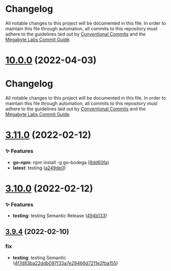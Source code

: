 # Changelog

All notable changes to this project will be documented in this file. In order to maintain this file through automation, all commits to this repository must adhere to the guidelines laid out by [Conventional Commits](https://conventionalcommits.org) and the [Megabyte Labs Commit Guide](https://megabyte.space/docs/contributing/commits).

# [10.0.0](https://gitlab.com/megabyte-labs/go/cli/bodega/compare/v9.0.0...v10.0.0) (2022-04-03)

# Changelog

All notable changes to this project will be documented in this file. In order to maintain         this file through automation, all commits to this repository must adhere to the guidelines laid out by         [Conventional Commits](https://conventionalcommits.org) and the         [Megabyte Labs Commit Guide](https://megabyte.space/docs/contributing/commits).

# [3.11.0](https://gitlab.com/megabyte-labs/go/cli/bodega/compare/v3.10.0...v3.11.0) (2022-02-12)


### ✨ Features

* **go-npm**: npm install -g go-bodega ([8dd60fa](https://gitlab.com/megabyte-labs/go/cli/bodega/commit/8dd60fa)) 
* **latest**: testing ([a249de0](https://gitlab.com/megabyte-labs/go/cli/bodega/commit/a249de0))

# [3.10.0](https://gitlab.com/megabyte-labs/go/cli/bodega/compare/v3.9.4...v3.10.0) (2022-02-12)


### ✨ Features

* **testing**: testing Semantic Release ([494b133](https://gitlab.com/megabyte-labs/go/cli/bodega/commit/494b133))

## [3.9.4](https://gitlab.com/megabyte-labs/go/cli/bodega/compare/v3.9.3...v3.9.4) (2022-02-10)


### fix

* **testing**: testing Semantic ([4f7d83ba22ddb097f33a7e29466d7211e2fba155](https://gitlab.com/megabyte-labs/go/cli/bodega/commit/4f7d83ba22ddb097f33a7e29466d7211e2fba155))
